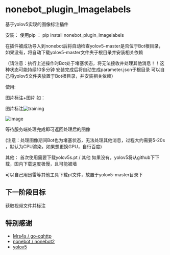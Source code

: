 # nonebot_plugin_Imagelabels

基于yolov5实现的图像标注插件


安装：
使用pip ： pip install nonebot_plugin_Imagelabels



在插件被成功导入到nonebot后将自动检查yolov5-master是否位于Bot根目录，如果没有，将自动下载yolov5-master文件夹于根目录并安装相关依赖


（请注意：执行上述操作时Bot处于堵塞状态，将无法接收并处理其他消息！！这种状态可能持续10多分钟 安装完成后将自动生成parameter.json于根目录    可以自己将yolov5文件夹放置于Bot根目录，并安装相关依赖）





使用:

图片标注+图片
如：

图片标注![training](https://user-images.githubusercontent.com/110215026/210508476-ad736b56-734b-4646-8aca-b8060ee940ca.jpg)

![image](https://user-images.githubusercontent.com/110215026/210511198-daca05ba-46b0-4876-8759-90041232cfd5.png)

等待服务端处理完成即可返回处理后的图像




(注意：处理图像期间Bot也为堵塞状态，无法处理其他消息，过程大约需要5-20s ，默认为CPU渲染，如果想更换GPU，自行百度)


其他：
首次使用需要下载yolov5s.pt / 其他   如果没有，yolov5将从github下下载，国内下载速度极慢，且可能被墙

可以自己用迅雷等其他工具下载pt文件，放置于yolov5-master目录下



## 下一阶段目标
获取视频文件并标注


## 特别感谢
- [Mrs4s / go-cqhttp](https://github.com/Mrs4s/go-cqhttp)
- [nonebot / nonebot2](https://github.com/nonebot/nonebot2)
- [yolov5 ](https://github.com/ultralytics/yolov5)
